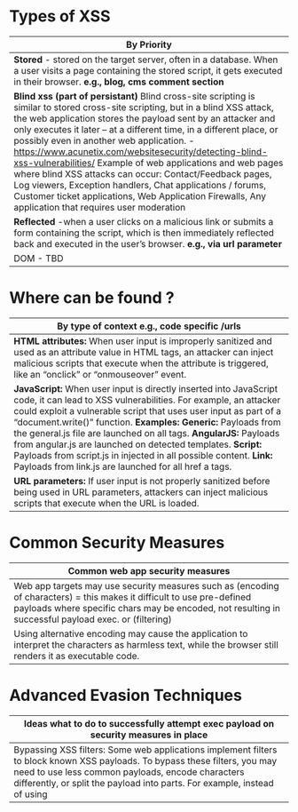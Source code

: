 # Types of XSS 

| By Priority| 
| ------------- |
| **Stored** - stored on the target server, often in a database. When a user visits a page containing the stored script, it gets executed in their browser. **e.g., blog, cms comment section** | 
| **Blind xss (part of persistant)** Blind cross-site scripting is similar to stored cross-site scripting, but in a blind XSS attack, the web application stores the payload sent by an attacker and only executes it later – at a different time, in a different place, or possibly even in another web application.  - https://www.acunetix.com/websitesecurity/detecting-blind-xss-vulnerabilities/ Example of web applications and web pages where blind XSS attacks can occur: Contact/Feedback pages, Log viewers, Exception handlers, Chat applications / forums, Customer ticket applications, Web Application Firewalls, Any application that requires user moderation  | 
| **Reflected** -when a user clicks on a malicious link or submits a form containing the script, which is then immediately reflected back and executed in the user’s browser. **e.g., via url parameter** | 
| DOM - TBD | 

# Where can be found ? 

| By type of context e.g., code specific /urls| 
| ------------- |
| **HTML attributes:** When user input is improperly sanitized and used as an attribute value in HTML tags, an attacker can inject malicious scripts that execute when the attribute is triggered, like an “onclick” or “onmouseover” event.| 
| **JavaScript:** When user input is directly inserted into JavaScript code, it can lead to XSS vulnerabilities. For example, an attacker could exploit a vulnerable script that uses user input as part of a “document.write()” function.  **Examples:** **Generic:** Payloads from the general.js file are launched on all tags. **AngularJS:** Payloads from angular.js are launched on detected templates. **Script:** Payloads from script.js in injected in all possible content. **Link:** Payloads from link.js are launched for all href a tags.| 
| **URL parameters:** If user input is not properly sanitized before being used in URL parameters, attackers can inject malicious scripts that execute when the URL is loaded. | 

# Common Security Measures

| Common web app security measures | 
| ------------- |
| Web app targets may use security measures such as (encoding of characters) = this makes it difficult to use pre-defined payloads where specific chars may be encoded, not resulting in successful payload exec. or (filtering) | 
| Using alternative encoding may cause the application to interpret the characters as harmless text, while the browser still renders it as executable code.| 

# Advanced Evasion Techniques

| Ideas what to do to successfully attempt exec payload on security measures in place | 
| ------------- |
| Bypassing XSS filters: Some web applications implement filters to block known XSS payloads. To bypass these filters, you may need to use less common payloads, encode characters differently, or split the payload into parts. For example, instead of using <script>, you can try <scr<script>ipt>. | 
| Bypass encodings: Some applications may filter or encode characters like <, >, and “. Experiment with different encodings (e.g., &#60; for <) or alternative characters (e.g., using backticks instead of quotes) to bypass these filters.| 


# Where to test for xss? - Any user input area

| Examples| 
| ------------- |
| STORED XSS best at : comment sections(blogs, cms comment area)| 
| REFLECTED XSS best at: search bars | 
| REFLECTED XSS best at: input (registration, subscription, etc) forms| 
| REFLECTED XSS best at: parameteres in the urls where you have x="value" test on value| 


# Payloads / Cheat Sheets 

| Examples| 
| ------------- |                                                                                                                                             
| https://portswigger.net/web-security/cross-site-scripting/cheat-sheet| 
                                                                                                                                                

                                                                                                                                                
# Payloads from submissions

| Other users tested successful| 
| ------------- |
| [Click here](javascript:alert(1))|     
                                                                                                                                                
                                                                                                                                                
                                                                                                                                                
# Identify indexable user input areas via Google Dorks

| Examples query for site:*.domain.com| 
| ------------- |
| "leave a comment" -sign in or with sign in| 
| "search" OR "find" -www|                                                                                                                                     | inurl:"search" OR .php? | 
                                                                                                                                                
 

# Identify indexable user input areas via scripts / automation

| Examples of tools for automatic assessment of xss| 
| ------------- |
| XSS RADAR https://github.com/bugbountyforum/XSS-Radar - limited to no urls, doesnt work well | 


# XSS specific to software / CVE

| Software known to allow xss | 
| ------------- |
| TBD| 

# Escalate XSS further to:

| Other attacks e.g.,| 
| ------------- |
|RCE https://www.bugcrowd.com/blog/the-ultimate-guide-to-finding-and-escalating-xss-bugs/  | 
| STEAL SESSION TOKENS| 
| BYPASS SOP (SAME ORIGIN POLICY)| 
| OPEN REDIRECT| 




